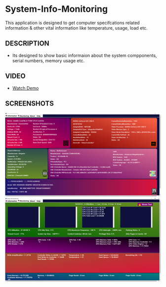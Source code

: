 # System-Info-Monitoring
This application is designed to get computer specifcations related information & other vital information like temperature, usage, load etc.

## DESCRIPTION
- Its designed to show basic informaion about the system compponents, serial numbers, memory usage etc.

## VIDEO
- [Watch Demo](https://drive.google.com/file/d/1weeivX4O4Y2rceOsfPGwDwsFQuSRTpax/view?usp=sharing)

## SCREENSHOTS
![1](https://github.com/ssbaraskar99/System-Info-Monitoring/blob/master/Screenshot/1.PNG?raw=true)
![2](https://github.com/ssbaraskar99/System-Info-Monitoring/blob/master/Screenshot/2.PNG?raw=true)

